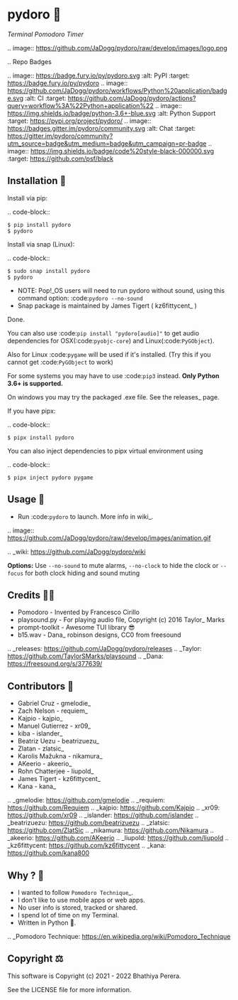 pydoro 🍅
============
*Terminal Pomodoro Timer*

.. image:: https://github.com/JaDogg/pydoro/raw/develop/images/logo.png

.. Repo Badges

.. image:: https://badge.fury.io/py/pydoro.svg
    :alt: PyPI
    :target: https://badge.fury.io/py/pydoro
.. image:: https://github.com/JaDogg/pydoro/workflows/Python%20application/badge.svg
    :alt: CI
    :target: https://github.com/JaDogg/pydoro/actions?query=workflow%3A%22Python+application%22
.. image:: https://img.shields.io/badge/python-3.6+-blue.svg
    :alt: Python Support
    :target: https://pypi.org/project/pydoro/
.. image:: https://badges.gitter.im/pydoro/community.svg
    :alt: Chat
    :target: https://gitter.im/pydoro/community?utm_source=badge&utm_medium=badge&utm_campaign=pr-badge
.. image:: https://img.shields.io/badge/code%20style-black-000000.svg
    :target: https://github.com/psf/black

Installation 🎉
-----------------
Install via pip:

.. code-block::

    $ pip install pydoro
    $ pydoro

Install via snap (Linux):

.. code-block::

    $ sudo snap install pydoro
    $ pydoro
    
 
* NOTE: Pop!_OS users will need to run pydoro without sound, using this command option: :code:`pydoro --no-sound`
* Snap package is maintained by James Tigert ( kz6fittycent_ )

Done.

You can also use :code:`pip install "pydoro[audio]"` to get audio dependencies for OSX(:code:`pyobjc-core`) and Linux(:code:`PyGObject`).

Also for Linux :code:`pygame` will be used if it's installed. (Try this if you cannot get :code:`PyGObject` to work)

For some systems you may have to use :code:`pip3` instead. **Only Python 3.6+ is supported.**

On windows you may try the packaged .exe file. See the releases_ page.

If you have pipx:

.. code-block::

    $ pipx install pydoro
    
You can also inject dependencies to pipx virtual environment using

.. code-block::

    $ pipx inject pydoro pygame

Usage 📖
---------
* Run :code:`pydoro` to launch. More info in wiki_.

.. image:: https://github.com/JaDogg/pydoro/raw/develop/images/animation.gif

.. _wiki: https://github.com/JaDogg/pydoro/wiki


**Options:** Use `--no-sound` to mute alarms, `--no-clock` to hide the clock or `--focus` for both clock hiding and sound muting

Credits 🙇‍♂️
------------------
* Pomodoro - Invented by Francesco Cirillo
* playsound.py - For playing audio file, Copyright (c) 2016 Taylor_ Marks
* prompt-toolkit - Awesome TUI library 😎
* b15.wav - Dana_ robinson designs, CC0 from freesound

.. _releases: https://github.com/JaDogg/pydoro/releases
.. _Taylor: https://github.com/TaylorSMarks/playsound
.. _Dana: https://freesound.org/s/377639/

Contributors 🙏
------------------
* Gabriel Cruz - gmelodie_
* Zach Nelson - requiem_
* Kajpio - kajpio_
* Manuel Gutierrez - xr09_
* kiba - islander_
* Beatriz Uezu - beatrizuezu_
* Zlatan - zlatsic_
* Karolis Mažukna - nikamura_
* AKeerio - akeerio_
* Rohn Chatterjee - liupold_
* James Tigert - kz6fittycent_
* Kana - kana_

.. _gmelodie: https://github.com/gmelodie
.. _requiem: https://github.com/Requiem
.. _kajpio: https://github.com/Kajpio
.. _xr09: https://github.com/xr09
.. _islander: https://github.com/islander
.. _beatrizuezu: https://github.com/beatrizuezu
.. _zlatsic: https://github.com/ZlatSic
.. _nikamura: https://github.com/Nikamura
.. _akeerio: https://github.com/AKeerio
.. _liupold: https://github.com/liupold
.. _kz6fittycent: https://github.com/kz6fittycent
.. _kana: https://github.com/kana800

Why ? 🤔
------------
* I wanted to follow `Pomodoro Technique`_.
* I don't like to use mobile apps or web apps.
* No user info is stored, tracked or shared.
* I spend lot of time on my Terminal.
* Written in Python 🐍.

.. _Pomodoro Technique: https://en.wikipedia.org/wiki/Pomodoro_Technique


Copyright ⚖
----------------
This software is Copyright (c) 2021 - 2022 Bhathiya Perera.

See the LICENSE file for more information.

